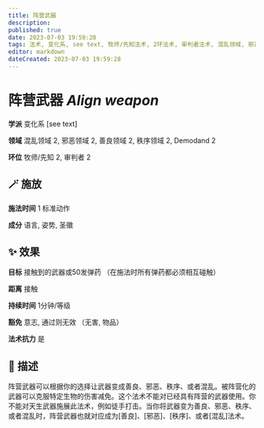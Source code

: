```yaml
---
title: 阵营武器
description: 
published: true
date: 2023-07-03 19:59:28
tags: 法术, 变化系, see text, 牧师/先知法术, 2环法术, 审判者法术, 混乱领域, 邪恶领域, 善良领域, 秩序领域, Demodand
editor: markdown
dateCreated: 2023-07-03 19:59:28
---
```


# **阵营武器** *Align weapon*

**学派** 变化系 \[see text\] 

**领域** 混乱领域 2, 邪恶领域 2, 善良领域 2, 秩序领域 2, Demodand 2

**环位** 牧师/先知 2, 审判者 2

## 🪄 施放

**施法时间** 1 标准动作

**成分** 语言, 姿势, 圣徽

## ✨ 效果 

**目标** 接触到的武器或50发弹药 （在施法时所有弹药都必须相互碰触） 

**距离** 接触  

**持续时间** 1分钟/等级 

**豁免** 意志, 通过则无效 （无害, 物品）

**法术抗力** 是

## 📖 描述

阵营武器可以根据你的选择让武器变成善良、邪恶、秩序、或者混乱。被阵营化的武器可以克服特定生物的伤害减免。这个法术不能对已经具有阵营的武器使用。你不能对天生武器施展此法术，例如徒手打击。当你将武器变为善良、邪恶、秩序、或者混乱时，阵营武器也就对应成为[善良]、[邪恶]、[秩序]、或者[混乱]法术。
    